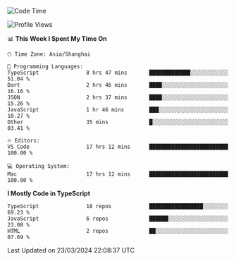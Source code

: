 <!--START_SECTION:waka-->
![Code Time](http://img.shields.io/badge/Code%20Time-5%2C894%20hrs%2023%20mins-blue)

![Profile Views](http://img.shields.io/badge/Profile%20Views-0-blue)

📊 **This Week I Spent My Time On** 

```text
🕑︎ Time Zone: Asia/Shanghai

💬 Programming Languages: 
TypeScript               8 hrs 47 mins       █████████████░░░░░░░░░░░░   51.04 % 
Dart                     2 hrs 46 mins       ████░░░░░░░░░░░░░░░░░░░░░   16.16 % 
JSON                     2 hrs 37 mins       ████░░░░░░░░░░░░░░░░░░░░░   15.26 % 
JavaScript               1 hr 46 mins        ███░░░░░░░░░░░░░░░░░░░░░░   10.27 % 
Other                    35 mins             █░░░░░░░░░░░░░░░░░░░░░░░░   03.41 % 

🔥 Editors: 
VS Code                  17 hrs 12 mins      █████████████████████████   100.00 % 

💻 Operating System: 
Mac                      17 hrs 12 mins      █████████████████████████   100.00 % 
```

**I Mostly Code in TypeScript** 

```text
TypeScript               18 repos            █████████████████░░░░░░░░   69.23 % 
JavaScript               6 repos             ██████░░░░░░░░░░░░░░░░░░░   23.08 % 
HTML                     2 repos             ██░░░░░░░░░░░░░░░░░░░░░░░   07.69 % 
```




 Last Updated on 23/03/2024 22:08:37 UTC
<!--END_SECTION:waka-->
